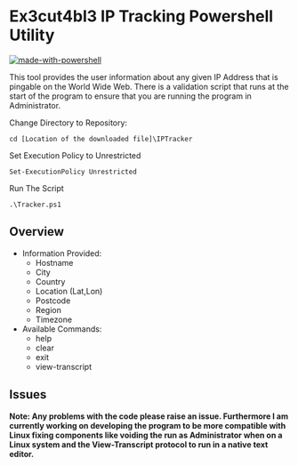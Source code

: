 # Ex3cut4bl3 IP Tracking Powershell Utility

[![made-with-powershell](https://img.shields.io/badge/PowerShell-1f425f?logo=Powershell)](https://microsoft.com/PowerShell)

This tool provides the user information about any given IP Address that is pingable on the World Wide Web.
There is a validation script that runs at the start of the program to ensure that you are running the program in Administrator.


Change Directory to Repository:
```
cd [Location of the downloaded file]\IPTracker
```
Set Execution Policy to Unrestricted
```
Set-ExecutionPolicy Unrestricted
```
Run The Script
```
.\Tracker.ps1
```
## Overview

- Information Provided:
  - Hostname
  - City
  - Country
  - Location (Lat,Lon)
  - Postcode
  - Region
  - Timezone
- Available Commands:
  - help
  - clear
  - exit
  - view-transcript

## Issues

**Note: Any problems with the code please raise an issue. Furthermore I am currently working on developing the program to be more compatible with Linux fixing components like voiding the run as Administrator when on a Linux system and the View-Transcript protocol to run in a native text editor.**
